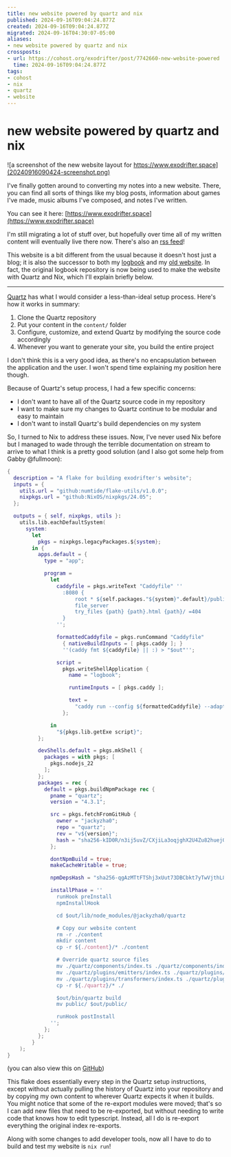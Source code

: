 ```yaml
---
title: new website powered by quartz and nix
published: 2024-09-16T09:04:24.877Z
created: 2024-09-16T09:04:24.877Z
migrated: 2024-09-16T04:30:07-05:00
aliases:
- new website powered by quartz and nix
crossposts:
- url: https://cohost.org/exodrifter/post/7742660-new-website-powered
  time: 2024-09-16T09:04:24.877Z
tags:
- cohost
- nix
- quartz
- website
---
```


# new website powered by quartz and nix

![a screenshot of the new website layout for https://www.exodrifter.space](20240916090424-screenshot.png)

I've finally gotten around to converting my notes into a new website. There, you can find all sorts of things like my blog posts, information about games I've made, music albums I've composed, and notes I've written.

You can see it here: [https://www.exodrifter.space](https://www.exodrifter.space)

I'm still migrating a lot of stuff over, but hopefully over time all of my written content will eventually live there now. There's also an [rss feed](https://www.exodrifter.space/blog/index.xml)!

This website is a bit different from the usual because it doesn't host just a blog; it is also the successor to both my [logbook](20240607175533.md) and my [old website](20240105190902.md). In fact, the original logbook repository is now being used to make the website with Quartz and Nix, which I'll explain briefly below.

---

[Quartz](https://quartz.jzhao.xyz) has what I would consider a less-than-ideal setup process. Here's how it works in summary:

1. Clone the Quartz repository
2. Put your content in the `content/` folder
3. Configure, customize, and extend Quartz by modifying the source code accordingly
4. Whenever you want to generate your site, you build the entire project

I don't think this is a very good idea, as there's no encapsulation between the application and the user. I won't spend time explaining my position here though.

Because of Quartz's setup process, I had a few specific concerns:
- I don't want to have all of the Quartz source code in my repository
- I want to make sure my changes to Quartz continue to be modular and easy to maintain
- I don't want to install Quartz's build dependencies on my system

So, I turned to Nix to address these issues. Now, I've never used Nix before but I managed to wade through the terrible documentation on stream to arrive to what I think is a pretty good solution (and I also got some help from Gabby @fullmoon):

```nix
{
  description = "A flake for building exodrifter's website";
  inputs = {
    utils.url = "github:numtide/flake-utils/v1.0.0";
    nixpkgs.url = "github:NixOS/nixpkgs/24.05";
  };

  outputs = { self, nixpkgs, utils }:
    utils.lib.eachDefaultSystem(
      system:
        let
          pkgs = nixpkgs.legacyPackages.${system};
        in {
          apps.default = {
            type = "app";

            program =
              let
                caddyfile = pkgs.writeText "Caddyfile" ''
                  :8080 {
                      root * ${self.packages."${system}".default}/public/
                      file_server
                      try_files {path} {path}.html {path}/ =404
                  }
                '';

                formattedCaddyfile = pkgs.runCommand "Caddyfile"
                  { nativeBuildInputs = [ pkgs.caddy ]; }
                  ''(caddy fmt ${caddyfile} || :) > "$out"'';

                script =
                  pkgs.writeShellApplication {
                    name = "logbook";

                    runtimeInputs = [ pkgs.caddy ];

                    text =
                      "caddy run --config ${formattedCaddyfile} --adapter caddyfile";
                  };

              in
                "${pkgs.lib.getExe script}";
          };

          devShells.default = pkgs.mkShell {
            packages = with pkgs; [
              pkgs.nodejs_22
            ];
          };
          packages = rec {
            default = pkgs.buildNpmPackage rec {
              pname = "quartz";
              version = "4.3.1";

              src = pkgs.fetchFromGitHub {
                owner = "jackyzha0";
                repo = "quartz";
                rev = "v${version}";
                hash = "sha256-kID0R/n3ij5uvZ/CXjiLa3oqjghX2U4Zu82huejG6/Q=";
              };

              dontNpmBuild = true;
              makeCacheWritable = true;

              npmDepsHash = "sha256-qgAzMTtFTShj3xUut73DBCbkt7yTwVjthL8hEgRFdIo=";

              installPhase = ''
                runHook preInstall
                npmInstallHook

                cd $out/lib/node_modules/@jackyzha0/quartz

                # Copy our website content
                rm -r ./content
                mkdir content
                cp -r ${./content}/* ./content

                # Override quartz source files
                mv ./quartz/components/index.ts ./quartz/components/index-original.ts
                mv ./quartz/plugins/emitters/index.ts ./quartz/plugins/emitters/index-original.ts
                mv ./quartz/plugins/transformers/index.ts ./quartz/plugins/transformers/index-original.ts
                cp -r ${./quartz}/* ./

                $out/bin/quartz build
                mv public/ $out/public/

                runHook postInstall
              '';
            };
          };
        }
    );
}
```
(you can also view this on [GitHub](
https://github.com/exodrifter/website/blob/84a3ae614cae27cf854af8038491ee43c28d6279/flake.nix))

This flake does essentially every step in the Quartz setup instructions, except without actually pulling the history of Quartz into your repository and by copying my own content to wherever Quartz expects it when it builds. You might notice that some of the re-export modules were moved; that's so I can add new files that need to be re-exported, but without needing to write code that knows how to edit typescript. Instead, all I do is re-export everything the original index re-exports.

Along with some changes to add developer tools, now all I have to do to build and test my website is `nix run`!
